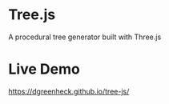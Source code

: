 # Tree.js

A procedural tree generator built with Three.js

# Live Demo

https://dgreenheck.github.io/tree-js/
